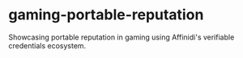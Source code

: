 # gaming-portable-reputation
Showcasing portable reputation in gaming using Affinidi's verifiable credentials ecosystem. 

